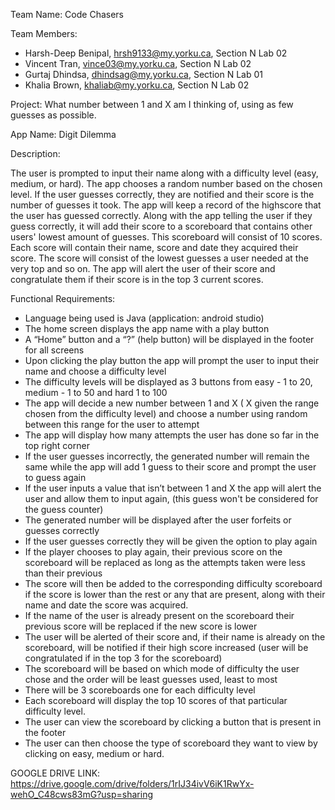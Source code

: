 Team Name: Code Chasers

Team Members:

- Harsh-Deep Benipal, hrsh9133@my.yorku.ca, Section N Lab 02
- Vincent Tran, vince03@my.yorku.ca, Section N Lab 02
- Gurtaj Dhindsa, dhindsag@my.yorku.ca, Section N Lab 01
- Khalia Brown, khaliab@my.yorku.ca, Section N Lab 02

Project: What number between 1 and X am I thinking of, using as few guesses as possible. 

App Name: Digit Dilemma

Description:

The user is prompted to input their name along with a difficulty level (easy, medium, or hard). The app chooses a random number based on the chosen level. If the user guesses correctly, they are notified and their score is the number of guesses it took. The app will keep a record of the highscore that the user has guessed correctly. Along with the app telling the user if they guess correctly, it will add their score to a scoreboard that contains other users' lowest amount of guesses. This scoreboard will consist of 10 scores. Each score will contain their name, score and date they acquired their score. The score will consist of the lowest guesses a user needed at the very top and so on. The app will alert the user of their score and congratulate them if their score is in the top 3 current scores.

Functional Requirements:

- Language being used is Java (application: android studio)
- The home screen displays the app name with a play button
- A “Home” button and a “?” (help button) will be displayed in the footer for all screens
- Upon clicking the play button the app will prompt the user to input their name and choose a difficulty level
- The difficulty levels will be displayed as 3 buttons from easy - 1 to 20, medium - 1 to 50 and hard 1 to 100 
- The app will decide a new number between 1 and X ( X given the range chosen from the difficulty level) and choose a number using random between this range for the user to attempt 
- The app will display how many attempts the user has done so far in the top right corner 
- If the user guesses incorrectly, the generated number will remain the same while the app will add 1 guess to their score and prompt the user to guess again
- If the user inputs a value that isn’t between 1 and X the app will alert the user and allow them to input again, (this guess won't be considered for the guess counter)
- The generated number will be displayed after the user forfeits or guesses correctly 
- If the user guesses correctly they will be given the option to play again 
- If the player chooses to play again, their previous score on the scoreboard will be replaced as long as the attempts taken were less than their previous 
- The score will then be added to the corresponding difficulty scoreboard if the score is lower than the rest or any that are present, along with their name and date the score was acquired. 
- If the name of the user is already present on the scoreboard their previous score will be replaced if the new score is lower
- The user will be alerted of their score and, if their name is already on the scoreboard, will be notified if their high score increased (user will be congratulated if in the top 3 for the scoreboard)
- The scoreboard will be based on which mode of difficulty the user chose and the order will be least guesses used, least to most
- There will be 3 scoreboards one for each difficulty level
- Each scoreboard will display the top 10 scores of that particular difficulty level.
- The user can view the scoreboard by clicking a button that is present in the footer
- The user can then choose the type of scoreboard they want to view by clicking on easy, medium or hard.

GOOGLE DRIVE LINK:
https://drive.google.com/drive/folders/1rIJ34ivV6iK1RwYx-wehO_C48cws83mG?usp=sharing
